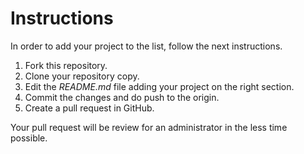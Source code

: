 # Instructions

In order to add your project to the list, follow the next instructions.

1. Fork this repository.
2. Clone your repository copy.
3. Edit the _README.md_ file adding your project on the right section.
4. Commit the changes and do push to the origin.
5. Create a pull request in GitHub.

Your pull request will be review for an administrator in the less time possible.
